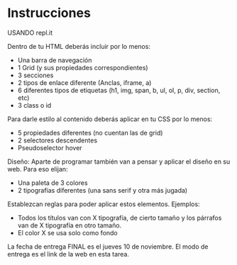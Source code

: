 # Instrucciones

USANDO repl.it

Dentro de tu HTML deberás incluir por lo menos:

* Una barra de navegación
* 1 Grid (y sus propiedades correspondientes)
* 3 secciones
* 2 tipos de enlace diferente (Anclas, iframe, a)
* 6 diferentes tipos de etiquetas (h1, img, span, b, ul, ol, p, div, section, etc)
* 3 class o id

Para darle estilo al contenido deberás aplicar en tu CSS por lo menos:

* 5 propiedades diferentes (no cuentan las de grid)
* 2 selectores descendentes
* Pseudoselector hover

Diseño: Aparte de programar también van a pensar y aplicar el diseño en su web. Para eso elijan:

* Una paleta de 3 colores 
* 2 tipografías diferentes (una sans serif y otra más jugada)

Establezcan reglas para poder aplicar estos elementos. Ejemplos: 

* Todos los títulos van con X tipografía, de cierto tamaño y los párrafos van de X tipografía en otro tamaño. 
* El color X se usa solo como fondo

La fecha de entrega FINAL es el jueves 10 de noviembre. El modo de entrega es el link de la web en esta tarea.